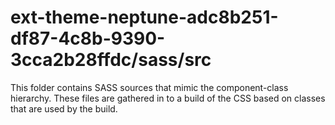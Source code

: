 # ext-theme-neptune-adc8b251-df87-4c8b-9390-3cca2b28ffdc/sass/src

This folder contains SASS sources that mimic the component-class hierarchy. These files
are gathered in to a build of the CSS based on classes that are used by the build.
